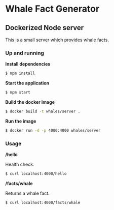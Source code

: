 # Whale Fact Generator
## Dockerized Node server

This is a small server which provides whale facts.

### Up and running

**Install dependencies**

```sh
$ npm install
```

**Start the application**

```sh
$ npm start
```

**Build the docker image**

```sh
$ docker build -t whales/server .
```

**Run the image**

```sh
$ docker run -d -p 4000:4000 whales/server
```

### Usage

**/hello**

Health check.

```sh
$ curl localhost:4000/hello
```

**/facts/whale**

Returns a whale fact.

```sh
$ curl localhost:4000/facts/whale
```
